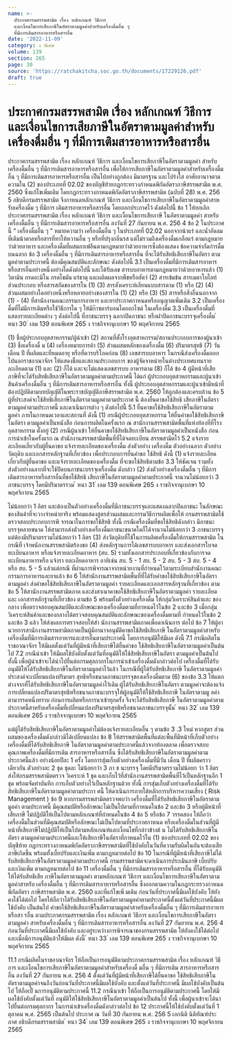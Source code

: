 ```yaml
---
name: >-
  ประกาศกรมสรรพสามิต เรื่อง หลักเกณฑ์ วิธีการ
  และเงื่อนไขการเสียภาษีในอัตราตามมูลค่าสำหรับเครื่องดื่มอื่น ๆ
  ที่มีการเติมสารอาหารหรือสารอื่น
date: '2022-11-09'
category: ง พิเศษ
volume: 139
section: 265
page: 30
source: 'https://ratchakitcha.soc.go.th/documents/17229126.pdf'
draft: true
---
```


# ประกาศกรมสรรพสามิต เรื่อง หลักเกณฑ์ วิธีการ และเงื่อนไขการเสียภาษีในอัตราตามมูลค่าสำหรับเครื่องดื่มอื่น ๆ ที่มีการเติมสารอาหารหรือสารอื่น

ประกาศกรมสรรพสามิต เรื่อง หลักเกณฑ์ วิธีการ และเงื่อนไขการเสียภาษีในอัตราตามมูลค่า สำหรับเครื่องดื่มอื่น ๆ ที่มีการเติมสารอาหารหรือสารอื่น เพื่อให้การเสียภาษีในอัตราตามมูลค่าสำหรับเครื่องดื่มอื่น ๆ ที่มีการเติมสารอาหารหรือสารอื่น เป็นไปอย่างถูกต้อง มีมาตรฐาน และโปร่งใส อาศัยอานาจตามความใน (2) ของประเภทที่ 02.02 ของบัญชีท้ายกฎกระทรวงกำหนดพิกัดอัตราภาษีสรรพสามิต พ.ศ. 2560 ซึ่งแก้ไขเพิ่มเติม โดยกฎกระทรวงกาหนดพิกัดอัตราภาษีสรรพสามิต (ฉบับที่ 28) พ.ศ. 256 5 อธิบดีกรมสรรพสามิต จึงกาหนดหลักเกณฑ์ วิธีการ และเงื่อนไขการเสียภาษีในอัตราตามมูลค่าสาหรับเครื่องดื่ม ๆ ที่มีการ เติมสารอาหารหรือสารอื่น โดยออกประกาศไว้ ดังต่อไปนี้ ข้อ 1 ให้ยกเลิกประกาศกรมสรรพสามิต เรื่อง หลักเกณฑ์ วิธีการ และเงื่อนไขการเสียภาษี ในอัตราตามมูลค่า สาหรับเครื่องดื่มอื่น ๆ ที่มีการเติมสารอาหารหรือสารอื่น ลงวันที่ 27 กันยายน พ.ศ. 256 4 ข้อ 2 ในประกาศนี้ “ เครื่องดื่มอื่น ๆ ” หมายความว่า เครื่องดื่มอื่น ๆ ในประเภทที่ 02.02 นอกจากน้าแร่ และน้ำอัดลม ที่เติมน้าตาลหรือสารที่ทาให้หวานอื่น ๆ หรือที่ปรุงกลิ่นรส แต่ไม่รวมถึงเครื่องดื่มเกลือแร่ ตามกฎหมายว่าด้วยอาหาร และเครื่องดื่มที่ผสมกาเฟอีนตามกฎหมายว่าด้วยอาหารซึ่งต้องแสดง ข้อความจำกัดกำรดื่มบนฉลาก ข้อ 3 เครื่องดื่มอื่น ๆ ที่มีการเติมสารอาหารหรือสารอื่น ที่จะได้รับสิทธิเสียภาษีในอัตรา ตามมูลค่าตามประกาศนี้ ต้องมีคุณสมบัติและลักษณะ ดังต่อไปนี้ 3.1 เป็นเครื่องดื่มที่มีการเติมสารอาหารหรือสารอื่นอย่างหนึ่งอย่างใดดังต่อไปนี้ และได้รับเลข สารบบอาหารตามกฎหมายว่าด้วยอาหารแล้ว (1) วิตามิน กรดอะมิโน กรดไขมัน แร่ธาตุ และผลิตผลจากพืชหรือสัตว์ (2) สารเข้มข้น สารเมตาโบไลท์ ส่วนประกอบ หรือสารสกัดของสารใน (1) (3) สารสังเคราะห์เลียนแบบสารตาม (1) หรือ (2) (4) ส่วนผสมอย่างใดอย่างหนึ่งหรือหลายอย่างของสารใน (1) (2) หรือ (3) (5) สารหรือสิ่งอื่นนอกจาก (1) - (4) ที่สานักงานคณะกรรมการอาหาร และยาประกาศกาหนดหรืออนุญาตเพิ่มเติม 3.2 เป็นเครื่องดื่มที่ไม่มีการเติมหรือใช้วิธีการใด ๆ ให้มีก๊าซคาร์บอนไดออกไซด์ ในเครื่องดื่ม 3.3 เป็นเครื่องดื่มที่แสดงรายละเอียดต่าง ๆ ดังต่อไปนี้ ที่ภาชนะบรรจุ ฉลากปิดภาชนะ หรือฝาปิดภาชนะบรรจุเครื่องดื่ม ้ หนา 30 ่ เลม 139 ตอนพิเศษ 265 ง ราชกิจจานุเบกษา 10 พฤศจิกายน 2565

(1) ชื่อผู้ประกอบอุตสาหกรรม/ผู้นำเข้า (2) สถานที่ตั้งโรงอุตสาหกรรม/สถานประกอบการของผู้นาเข้า (3) ชื่อเครื่องดื่ ม (4) เครื่องหมายการค้า (5) ส่วนผสมหลักของเครื่องดื่ม (6) ปริมาตรสุทธิ (7) วัน เดือน ปี ที่ผลิตและที่หมดอายุ หรือที่ควรบริโภคก่อน (8) เลขสารบบอาหาร ในกรณีส่งเครื่องดื่มออกไปนอกราชอาณาจักร ให้แสดงชื่อและสถานประกอบการ ของผู้จัดจาหน่ายในต่างประเทศแทนรายละเอียดตาม (1) และ (2) ก็ได้ และจะไม่แสดงเลขสารบบ อาหารตาม (8) ก็ได้ ข้อ 4 ผู้มีหน้าที่เสียภาษีที่จะได้รับสิทธิเสียภาษีในอัตราตามมูลค่าตามประกาศนี้ ได้แก่ ผู้ประกอบอุตสาหกรรมและผู้นาเข้า สินค้าเครื่องดื่มอื่น ๆ ที่มีการเติมสารอาหารหรือสารอื่น ทั้งนี้ ผู้ประกอบอุตสาหกรรมและผู้นาเข้ามีหน้าที่ต้องปฏิบัติตามบทบัญญัติในพระราชบัญญัติภาษีสรรพสามิต พ.ศ. 2560 ให้ถูกต้องและครบถ้วน ข้อ 5 ผู้ที่ประสงค์จะใช้สิทธิเสียภาษีในอัตราตามมูลค่าตามประกาศ นี้ ต้องยื่นคาขอใช้สิทธิ เสียภาษีในอัตราตามมูลค่าตามประกาศนี้ และดาเนินการต่าง ๆ ดังต่อไปนี้ 5.1 ยื่นคาขอใช้สิทธิเสียภาษีในอัตราตามมูลค่า ภายในกาหนดเวลาและสถานที่ ดังนี้ (1) กรณีผู้ประกอบอุตสาหกรรม ให้ยื่นคำขอใช้สิทธิเสียภาษีในอัตรา ตามมูลค่าเป็นหนังสือ ก่อนการผลิตในครั้งแรก ณ สานักงานสรรพสามิตพื้นที่แห่งท้องที่ที่โรงอุตสาหกรรม ตั้งอยู่ (2) กรณีผู้นาเข้า ให้ยื่นคาขอใช้สิทธิเสียภาษีในอัตราตามมูลค่าเป็นหนังสือ ก่อนการนำเข้าในครั้งแรก ณ สำนักงานสรรพสามิตพื้นที่ที่ได้จดทะเบียน สรรพสามิตไว้ 5.2 แจ้งรายละเอียดเกี่ยวกับผู้ยื่นคาขอ แจ้งรายละเอียดของเครื่องดื่ม ส่งตัวอย่าง เครื่องดื่ม ตัวอย่างฉลาก ตัวอย่างวัตถุดิบ และเอกสารหลักฐานที่เกี่ยวข้อง เพื่อประกอบการยื่นคำขอ ใช้สิทธิ ดังนี้ (1) แจ้งรายละเอียดเกี่ยวกับผู้ยื่นคาขอ และแจ้งรายละเอียดของเครื่องดื่ม ที่จะขอใช้สิทธิตามข้อ 3.3 ให้ชัดเจน รวมทั้งส่งตัวอย่างฉลากที่จะใช้ปิดบนภาชนะบรรจุเครื่องดื่ม ดังกล่าว (2) ส่งตัวอย่างเครื่องดื่มอื่น ๆ ที่มีการเติมสารอาหารหรือสารอื่นที่ขอใช้สิทธิ เสียภาษีในอัตราตามมูลค่าตามประกาศนี้ จานวนไม่น้อยกว่า 3 ภาชนะบรรจุ โดยมีปริมาตรรวม ้ หนา 31 ่ เลม 139 ตอนพิเศษ 265 ง ราชกิจจานุเบกษา 10 พฤศจิกายน 2565

ไม่น้อยกว่า 1 ลิตร และต้องเป็นตัวอย่างเครื่องดื่มที่มีภาชนะบรรจุและแสดงฉลากปิดภาชนะ ในลักษณะของสินค้าที่จะวางจำหน่ายจริง พร้อมแสดงสูตรส่วนผสมและกรรมวิธีการผลิตเพื่อให้ กรมสรรพสามิตใช้ตรวจสอบประกอบการพิ จารณาในการขอใช้สิทธิ ทั้งนี้ กรณีเครื่องดื่มที่ขอใช้สิทธิดังกล่าว มีภาชนะบรรจุหลายขนาด ให้สามารถส่งตัวอย่างเครื่องดื่มภาชนะขนาดใดก็ได้จานวนไม่น้อยกว่า 3 ภาชนะบรรจุ แต่ต้องมีปริมาตรรวมไม่น้อยกว่า 1 ลิตร (3) ส่งวัตถุดิบที่ใช้ในการผลิตเครื่องดื่มให้กรมสรรพสามิต ในกรณีที่ เจ้าพนักงานสรรพสามิตร้องขอ (4) ส่งหลักฐานการได้เลขสารบบอาหาร และส่งเอกสารใบจดทะเบียนอาหาร หรือแจ้งรายละเอียดอาหาร (สบ. 5) รวมทั้งเอกสารประกอบที่เกี่ยวข้องกับการจดทะเบียนอาหารหรือ แจ้งรา ยละเอียดอาหาร อาทิเช่น สบ. 5 - 1 สบ. 5 - 2 สบ. 5 - 3 สบ. 5 - 4 หรือ สบ. 5 - 5 แล้วแต่กรณี ที่ผ่านการพิจารณาจากหน่วยงานที่กำหนดไว้ตามระเบียบสำนักงานคณะกรรมการอาหารและยาแล้ว ข้อ 6 ให้สำนักงานสรรพสามิตพื้นที่ที่ได้รับคำขอใช้สิทธิเสียภาษีในอัตราตามมูลค่า ส่งคำขอใช้สิทธิเสียภาษีในอัตราตามมูลค่า รายละเอียดและเอกสารหลักฐานที่เกี่ยวข้อง ตามข้อ 5 ให้สานักงานสรรพสามิตภาค และส่งสาเนาคาขอใช้สิทธิเสียภาษีในอัตราตามมูลค่า รายละเอียดและ เอกสารหลักฐานที่เกี่ยวข้อง ตามข้อ 5 พร้อมทั้งตัวอย่างเครื่องดื่ม ให้กลุ่มวิเคราะห์สินค้าและ ของกลาง เพื่อตรวจสอบคุณสมบัติและลักษณะของเครื่องดื่มตามที่กาหนดไว้ในข้อ 2 และข้อ 3 เมื่อกลุ่มวิเคราะห์สินค้าและของกลางได้ตรวจสอบคุณสมบัติและลักษณะของเครื่องดื่มตามที่ กำหนดไว้ในข้อ 2 และข้อ 3 แล้ว ให้ส่งผลการตรวจสอบให้สำ นักงานสรรพสามิตภาคเพื่อดาเนินการ ต่อไป ข้อ 7 ให้ผู้อานวยการสานักงานสรรพสามิตภาคเป็นผู้มีอานาจอนุมัติคาขอใช้สิทธิเสียภาษี ในอัตราตามมูลค่าสาหรับเครื่องดื่มที่มีการเติมสารอาหารและสารอื่นตามประกาศนี้ โดยการอนุมัติให้มีผล ดังนี้ 7.1 กรณีผลิตในราชอาณาจักร ให้มีผลตั้งแต่วันที่ผู้มีหน้าที่เสียภาษีได้ยื่นคำขอ ใช้สิทธิเสียภาษีในอัตราตามมูลค่าเป็นต้นไป 7.2 กรณีนำเข้า ให้มีผลใช้บังคับตั้งแต่วันที่อนุมัติให้ใช้สิทธิเสียภาษีในอัตรา ตามมูลค่าเป็นต้นไป ทั้งนี้ เพื่อผู้นำเข้าจะได้นำไปยื่นต่อกรมศุลกากรในการนำเข้าเครื่องดื่มดังกล่าวต่อไป เครื่องดื่มที่ได้รับอนุมัติให้ได้รับสิทธิเสียภาษีในอัตราตามมูลค่าไว้แล้ว ในกรณีที่ผู้ได้รับสิทธิเสียภาษี ในอัตราตามมูลค่าประสงค์จะเปลี่ยนแปลงปริมาตร สุทธิหรือขนาดภาชนะบรรจุของเครื่องดื่มตาม (6) ของข้อ 3.3 ให้แตกต่างจากที่ได้รับสิทธิเสียภาษีในอัตราตามมูลค่าไว้เดิม ผู้ได้รับสิทธิเสียภาษีในอัตรา ตามมูลค่าจะต้องแจ้งการเปลี่ยนแปลงปริมาตรสุทธิหรือขนาดภาชนะบรรจุให้ผู้อนุมัติให้ใช้สิทธิเสียภาษี ในอัตราตามมู ลค่าตามวรรคหนึ่งทราบ ก่อนการผลิตหรือการนาเข้าทุกครั้ง จึงจะได้รับสิทธิเสียภาษี ในอัตราตามมูลค่าตามประกาศนี้สาหรับเครื่องดื่มที่เปลี่ยนแปลงปริมาตรสุทธิหรือขนาดภาชนะบรรจุนั้น ้ หนา 32 ่ เลม 139 ตอนพิเศษ 265 ง ราชกิจจานุเบกษา 10 พฤศจิกายน 2565

แต่ผู้ได้รับสิทธิเสียภาษีในอัตราตามมูลค่าไม่ต้องแจ้งรายละเอียดอื่น ๆ ตามข้อ 3 .3 ใหม่ หากสูตร ส่วนผสมของเครื่องดื่มดังกล่าวมิได้เปลี่ยนแปลง ข้อ 8 ให้สรรพสามิตพื้นที่แต่ละพื้นที่มีหน้าที่เก็บตัวอย่างเครื่องดื่มที่ได้รับสิทธิเสียภาษี ในอัตราตามมูลค่าตามประกาศนี้แล้วจากท้องตลาด เพื่อตรวจสอบคุณภาพเครื่องดื่มที่มีการเติม สารอาหารหรือสารอื่น ซึ่งได้รับสิทธิเสียภาษีในอัตราตามมูลค่าตามประกาศนี้แล้ว อย่างน้อยปีละ 1 ครั้ง โดยการสุ่มเก็บตัวอย่างเครื่องดื่มที่มีวัน เดือน ปี ที่ผลิตคราวเดียวกัน ตัวอย่างละ 2 ชุด ชุดละ ไม่น้อยกว่า 3 ภา ช นะบรรจุ โดยมีปริมาตรรวมไม่น้อยก ว่า 1 ลิตร ส่งให้กรมสรรพสามิตตรวจ วิเคราะห์ 1 ชุด และเก็บไว้ที่สำนักงานสรรพสามิตพื้นที่ไว้เป็นหลักฐานอีก 1 ชุด พร้อมจัดทำบันทึก การเก็บตัวอย่างไว้เป็นหลักฐานด้วย ทั้งนี้ การสุ่มเก็บตัวอย่างเครื่องดื่มที่ได้รับสิทธิเสียภาษีในอัตราตามมูลค่าตามประกา ศนี้ ให้ดาเนินการภายใต้หลักการบริหารความเสี่ยง ( Risk Management ) ข้อ 9 หากกรมสรรพสามิตตรวจพบว่า เครื่องดื่มที่ได้รับสิทธิเสียภาษีในอัตราตามมูลค่า ตามประกาศนี้ มีคุณสมบัติหรือลักษณะไม่เป็นไปตามที่กาหนดในข้อ 2 และข้อ 3 หรือผู้มีหน้าที่เสียภาษี ไม่ปฏิบัติให้เป็นไปตามหลักเกณฑ์ที่กำหนดในข้อ 4 ข้อ 5 หรือข้อ 7 วรรคสอง ให้ถือว่า เครื่องดื่มในส่วนที่มีคุณสมบัติหรือลักษณะไม่เป็นไปตามที่ประกาศกาหนด หรือเครื่องดื่มในส่วนที่ผู้มี หน้าที่เสียภาษีไม่ปฏิบัติให้เป็นไปตามหลักเกณฑ์และเงื่อนไขที่กล่าวข้างต้ น ไม่ได้รับสิทธิเสียภาษีในอัตรา ตามมูลค่าตามประกาศนี้และให้เสียภาษีในอัตราที่กาหนดไว้ใน (1) ของประเภทที่ 02.02 ของบัญชีท้าย กฎกระทรวงกาหนดพิกัดอัตราภาษีสรรพสามิตที่ใช้บังคับในวันที่ความรับผิดในอันจะต้องเสียภาษีเกิดขึ้น พร้อมทั้งเบี้ยปรับและเงินเพิ่ม ตามกฎหมายต่อไป ข้อ 10 ในกรณีที่ผู้มีหน้าที่เสียภาษีไม่ได้รับสิทธิเสียภาษีในอัตราตามมูลค่าตามประกาศนี้ กรมสรรพสามิตจะดาเนินการประเมินภาษี เบี้ยปรับ และเงินเพิ่ม ตามกฎหมายต่อไป ข้อ 11 เครื่องดื่มอื่น ๆ ที่มีการเติมสารอาหารหรือสารอื่น ที่ได้รับอนุมัติให้ได้รับสิทธิเสีย ภาษีในอัตราตามมูลค่า ตามหลักเกณฑ์ วิธีการ และเงื่อนไขการเสียภาษีในอัตราตามมูลค่าสาหรับ เครื่องดื่มอื่น ๆ ที่มีการเติมสารอาหารหรือสารอื่น ซึ่งออกตามความในกฎกระทรวงกาหนดพิกัดอัตรา ภาษีสรรพสามิต พ.ศ. 2560 และที่แก้ไขเพิ่ มเติม ก่อนวันที่ประกาศนี้มีผลใช้บังคับ ให้ยังคงใช้ได้ต่อไป โดยให้ถือว่าได้รับสิทธิเสียภาษีในอัตราตามมูลค่าตามประกาศนี้ตั้งแต่วันที่ประกาศนี้มีผลใช้บังคับ เป็นต้นไป คำขอใช้สิทธิเสียภาษีในอัตราตามมูลค่าสาหรับเครื่องดื่มอื่น ๆ ที่มีการเติมสารอาหารหรือสา รอื่น ตามประกาศกรมสรรพสามิต เรื่อง หลักเกณฑ์ วิธีการ และเงื่อนไขการเสียภาษีในอัตราตามมูลค่า สาหรับเครื่องดื่มอื่น ๆ ที่มีการเติมสารอาหารหรือสารอื่น ลงวันที่ 27 กันยายน พ.ศ. 256 4 ก่อนวันที่ประกาศนี้มีผลใช้บังคับ และอยู่ระหว่างการพิจารณาของกรมสรรพสามิต ให้ยังคงใช้ได้ต่อไป และเมื่อมีการอนุมัติแล้วให้มีผล ดังนี้ ้ หนา 33 ่ เลม 139 ตอนพิเศษ 265 ง ราชกิจจานุเบกษา 10 พฤศจิกายน 2565

11.1 กรณีผลิตในราชอาณาจักร ให้ถือเป็นการอนุมัติตามประกาศกรมสรรพสามิต เรื่อง หลักเกณฑ์ วิธีการ และเงื่อนไขการเสียภาษีในอัตราตามมูลค่าสำหรับเครื่องดื่ มอื่น ๆ ที่มีการเติม สารอาหารหรือสารอื่น ลงวันที่ 27 กันยายน พ.ศ. 256 4 ตั้งแต่วันที่ผู้มีหน้าที่เสียภาษีได้ยื่นคาขอ ใช้สิทธิเสียภาษีในอัตราตามมูลค่าจนถึงวันก่อนวันที่ประกาศนี้มีผลใช้บังคับ และตั้งแต่วันที่ประกาศนี้ มีผลใช้บังคับเป็นต้นไป ให้ถือเป็ นการอนุมัติตามประกาศนี้ 11.2 กรณีนาเข้า ให้ถือเป็นการอนุมัติตามประกาศนี้ โดยให้มีผลใช้บังคับตั้งแต่วันที่ อนุมัติให้ใช้สิทธิเสียภาษีในอัตราตามมูลค่าเป็นต้นไป ทั้งนี้ เพื่อผู้นาเข้าจะได้นาไปยื่นต่อกรมศุลกากร ในการนำเข้าเครื่องดื่มดังกล่าวต่อไป ข้อ 12 ประกาศนี้ให้ใช้บังคับตั้งแต่วันที่ 1 ตุลาคม พ.ศ. 2565 เป็นต้นไป ประกาศ ณ วันที่ 30 กันยายน พ.ศ. 256 5 เอกนิติ นิติทัณฑ์ประภาศ อธิบดีกรมสรรพสามิต ้ หนา 34 ่ เลม 139 ตอนพิเศษ 265 ง ราชกิจจานุเบกษา 10 พฤศจิกายน 2565
